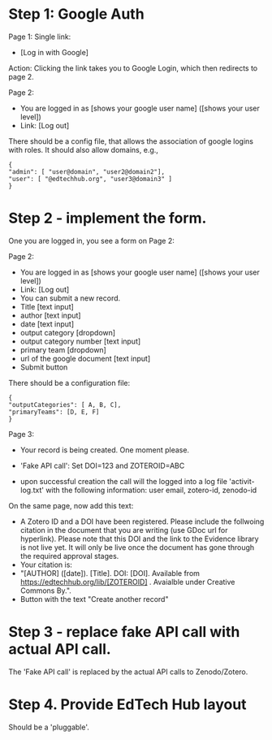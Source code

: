 # Step 1: Google Auth

Page 1: Single link: 
- [Log in with Google]

Action: Clicking the link takes you to Google Login, which then redirects to page 2.

Page 2: 
- You are logged in as [shows your google user name] ([shows your user level])
- Link: [Log out]

There should be a config file, that allows the association of google logins with roles. It should also allow domains, e.g.,
```
{
"admin": [ "user@domain", "user2@domain2"],
"user": [ "@edtechhub.org", "user3@domain3" ] 
}
```

# Step 2 - implement the form.

One you are logged in, you see a form on Page 2:

Page 2: 
- You are logged in as [shows your google user name] ([shows your user level])
- Link: [Log out]
- You can submit a new record.
- Title [text input]
- author  [text input]
- date  [text input]
- output category  [dropdown]
- output category number  [text input]
- primary team [dropdown]
- url of the google document  [text input]
- Submit button

There should be a configuration file:
```
{
"outputCategories": [ A, B, C],
"primaryTeams": [D, E, F]
}
```

Page 3:
- Your record is being created. One moment please.

* 'Fake API call': Set DOI=123 and ZOTEROID=ABC

* upon successful creation the call will the logged into a log file 'activit-log.txt' with the following information: user email, zotero-id, zenodo-id


On the same page, now add this text:
- A Zotero ID and a DOI have been registered. Please include the follwoing citation in the document that you are writing (use GDoc url for hyperlink). Please note that this DOI and the link to the Evidence library is not live yet. It will only be live once the document has gone through the required approval stages.
- Your citation is:
- "[AUTHOR] ([date]). [Title].  DOI: [DOI]. Available from https://edtechhub.org/lib/[ZOTEROID] . Avaialble under Creative Commons By.". 
- Button with the text "Create another record"

# Step 3 - replace fake API call with actual API call.

The 'Fake API call' is replaced by the actual API calls to Zenodo/Zotero.

# Step 4. Provide EdTech Hub layout
Should be a 'pluggable'.
